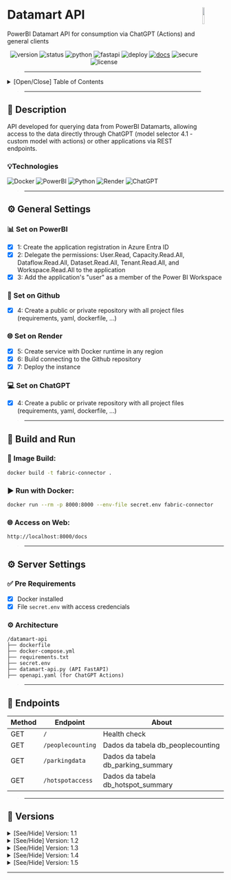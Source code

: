 # Datamart API <img src="https://snipboard.io/rlh6gz.jpg" width="10%" height="10%" align="right" valign="middle"/>
PowerBI Datamart API for consumption via ChatGPT (Actions) and general clients

<div align="center">

![version](https://img.shields.io/badge/version-1.4-red.svg)
![status](https://img.shields.io/badge/status-stable-006400.svg)
![python](https://img.shields.io/badge/Python-3.10-navy.svg)
![fastapi](https://img.shields.io/badge/FastAPI-0.100.0-pink.svg)
![deploy](https://img.shields.io/badge/deploy-Render-purple.svg)
[![docs](https://img.shields.io/badge/docs-OpenAPI-green.svg)](https://chat-gdatabot.onrender.com/docs)
![secure](https://img.shields.io/badge/security-token-important.svg)
![license](https://img.shields.io/badge/license-MIT-black.svg)
</div>

>---

<details>
  <summary>[Open/Close] Table of Contents</summary>

<!--ts-->
- [Datamart API ](#datamart-api-)
  - [📄 Description](#-description)
    - [💡Technologies](#technologies)
  - [⚙️ General Settings](#️-general-settings)
    - [📊 Set on PowerBI](#-set-on-powerbi)
    - [🔗 Set on Github](#-set-on-github)
    - [🌐 Set on Render](#-set-on-render)
    - [💻 Set on ChatGPT](#-set-on-chatgpt)
  - [🚀 Build and Run](#-build-and-run)
    - [🔧 Image Build:](#-image-build)
    - [▶️ Run with Docker:](#️-run-with-docker)
    - [🌐 Access on Web:](#-access-on-web)
  - [⚙️ Server Settings](#️-server-settings)
    - [✅ Pre Requirements](#-pre-requirements)
    - [⚙️ Architecture](#️-architecture)
  - [🔎 Endpoints](#-endpoints)
  - [🚧 Versions](#-versions)
<!--te-->

</details>

>---

## 📄 Description
API developed for querying data from PowerBI Datamarts, allowing access to the data directly through ChatGPT (model selector 4.1 - custom model with actions) or other applications via REST endpoints.

### 💡Technologies
![Docker](https://img.shields.io/badge/Docker-Debian_enviroment-blue.svg)
![PowerBI](https://img.shields.io/badge/PowerBI-PPU_minimum-yellow.svg)
![Python](https://img.shields.io/badge/Python-3.10-navy.svg)
![Render](https://img.shields.io/badge/Render-Starter_Instance_512_MB/0.5_CPU-purple.svg)
![ChatGPT](https://img.shields.io/badge/ChatGPT-Pro-black.svg)


>---

## ⚙️ General Settings
### 📊 Set on PowerBI
- [x] 1: Create the application registration in Azure Entra ID
- [x] 2: Delegate the permissions: User.Read, Capacity.Read.All, Dataflow.Read.All, Dataset.Read.All, Tenant.Read.All, and Workspace.Read.All to the application
- [x] 3: Add the application's "user" as a member of the Power BI Workspace

### 🔗 Set on Github
- [x] 4: Create a public or private repository with all project files (requirements, yaml, dockerfile, ...)

### 🌐 Set on Render
- [x] 5: Create service with Docker runtime in any region
- [x] 6: Build connecting to the Github repository 
- [x] 7: Deploy the instance 

### 💻 Set on ChatGPT
- [x] 4: Create a public or private repository with all project files (requirements, yaml, dockerfile, ...)

>---

## 🚀 Build and Run

### 🔧 Image Build:
```bash
docker build -t fabric-connector .
```

### ▶️ Run with Docker:
```bash
docker run --rm -p 8000:8000 --env-file secret.env fabric-connector
```

### 🌐 Access on Web:
```web
http://localhost:8000/docs
```


>---

## ⚙️ Server Settings
### ✅ Pre Requirements
- [x] Docker installed
- [x] File <code>secret.env</code> with access credencials

### ⚙️ Architecture
<pre><code>/datamart-api
├── dockerfile
├── docker-compose.yml
├── requirements.txt
├── secret.env
├── datamart-api.py (API FastAPI)
├── openapi.yaml (for ChatGPT Actions)
</code></pre>


>---

## 🔎 Endpoints
| Method | Endpoint          | About                                   |
| ------ | ----------------- | ----------------------------------------|
| GET    | `/`               | Health check                            |
| GET    | `/peoplecounting` | Dados da tabela db\_peoplecounting      |
| GET    | `/parkingdata`    | Dados da tabela db\_parking\_summary    |
| GET    | `/hotspotaccess`  | Dados da tabela db\_hotspot\_summary    |

>---

## 🚧 Versions
 
 <details>
  <summary>[See/Hide] Version: 1.1 </summary>

![status](https://img.shields.io/badge/status-published-black.svg)
![date](https://img.shields.io/badge/date-2025/05/29-black.svg)

Improvement of initial prompt and API architecture  
</details>

<details>
  <summary>[See/Hide] Version: 1.2 </summary>

![status](https://img.shields.io/badge/status-published-black.svg)
![date](https://img.shields.io/badge/date-2025/05/30-black.svg)

Inclusion of bulk base files and enhancement of the prompt for predictive analysis  
</details>

<details>
  <summary>[See/Hide] Version: 1.3 </summary>

![status](https://img.shields.io/badge/status-published-black.svg)
![date](https://img.shields.io/badge/date-2025/06/03-black.svg)

Replacement of original tables with summary tables for optimization  
</details>

<details>
  <summary>[See/Hide] Version: 1.4 </summary>

![status](https://img.shields.io/badge/status-published-black.svg)
![date](https://img.shields.io/badge/date-2025/06/13-black.svg)

Increase security adding an API secret – Upgrade Render instance type – Added `limit` and `last_date` parameters to the `/parkingdata` endpoint – Changed ChatGPT model selector from `4o` to `4.1`  
</details>

<details>
  <summary>[See/Hide] Version: 1.5 </summary>

![status](https://img.shields.io/badge/status-in%20development-orange.svg)
![date](https://img.shields.io/badge/preview-2025/06/20-black.svg)

Available endpoints expansion  
</details>

---
